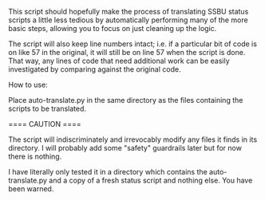 This script should hopefully make the process of translating SSBU status scripts a little less tedious by automatically performing many of the more basic steps, allowing you to focus on just cleaning up the logic.

The script will also keep line numbers intact; i.e. if a particular bit of code is on like 57 in the original, it will still be on line 57 when the script is done. That way, any lines of code that need additional work can be easily investigated by comparing against the original code.

How to use:

Place auto-translate.py in the same directory as the files containing the scripts to be translated.

==== CAUTION ====

The script will indiscriminately and irrevocably modify any files it finds in its directory. I will probably add some "safety" guardrails later but for now there is nothing.

I have literally only tested it in a directory which contains the auto-translate.py and a copy of a fresh status script and nothing else. You have been warned.
